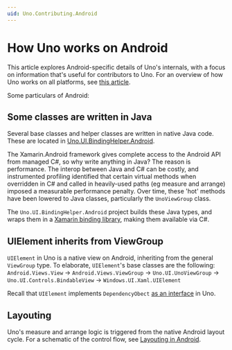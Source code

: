 ```yaml
---
uid: Uno.Contributing.Android
---
```


# How Uno works on Android

This article explores Android-specific details of Uno's internals, with a focus on information that's useful for contributors to Uno. For an overview of how Uno works on all platforms, see [this article](xref:Uno.Contributing.Overview).

Some particulars of Android:

## Some classes are written in Java

Several base classes and helper classes are written in native Java code. These are located in [Uno.UI.BindingHelper.Android](../../../src/Uno.UI.BindingHelper.Android/Uno/UI).

The Xamarin.Android framework gives complete access to the Android API from managed C#, so why write anything in Java? The reason is performance. The interop between Java and C# can be costly, and instrumented profiling identified that certain virtual methods when overridden in C# and called in heavily-used paths (eg measure and arrange) imposed a measurable performance penalty. Over time, these 'hot' methods have been lowered to Java classes, particularly the `UnoViewGroup` class.

The `Uno.UI.BindingHelper.Android` project builds these Java types, and wraps them in a [Xamarin binding library](https://learn.microsoft.com/xamarin/android/platform/binding-java-library/), making them available via C#.

## UIElement inherits from ViewGroup

`UIElement` in Uno is a native view on Android, inheriting from the general `ViewGroup` type. To elaborate, `UIElement`'s base classes are the following:
`Android.Views.View` → `Android.Views.ViewGroup` → `Uno.UI.UnoViewGroup` → `Uno.UI.Controls.BindableView` → `Windows.UI.Xaml.UIElement`

Recall that `UIElement` implements `DependencyObect` [as an interface](uno-internals-overview.md) in Uno.

## Layouting

Uno's measure and arrange logic is triggered from the native Android layout cycle. For a schematic of the control flow, see [Layouting in Android](xref:Uno.Contributing.LayoutingAndroid).
